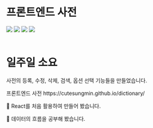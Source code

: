 # 프론트엔드 사전
<span><img src="https://img.shields.io/badge/HTML5-E34F26?style=flat&logo=HTML5&logoColor=white" /></span>
<span><img src="https://img.shields.io/badge/CSS-1572B6?style=flat&logo=css3&logoColor=white" /></span>
<span><img src="https://img.shields.io/badge/Java script-F7DF1E?style=flat&logo=javascript&logoColor=white" /></span>
<span><img src="https://img.shields.io/badge/React-61DAFB?style=flat&logo=react&logoColor=white" /></span>
<br>
<br>
# 일주일 소요
사전의 등록, 수정, 삭제, 검색, 옵션 선택 기능들을 만들었습니다.
<p>프론트엔드 사전 https://cutesungmin.github.io/dictionary/</p>
<p> 🙂 React를 처음 활용하여 만들어 봤습니다.</p>
<p> 🙂 데이터의 흐름을 공부해 봤습니다.</p>
